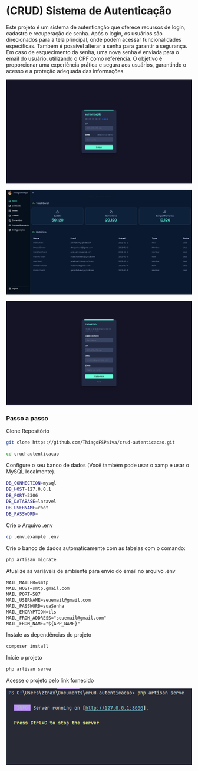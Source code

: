 # (CRUD) Sistema de Autenticação

Este projeto é um sistema de autenticação que oferece recursos de login, cadastro e recuperação de senha. Após o login, os usuários são direcionados para a tela principal, onde podem acessar funcionalidades específicas. Também é possível alterar a senha para garantir a segurança. Em caso de esquecimento da senha, uma nova senha é enviada para o email do usuário, utilizando o CPF como referência. O objetivo é proporcionar uma experiência prática e segura aos usuários, garantindo o acesso e a proteção adequada das informações.



![](https://github.com/ThiagoFSPaiva/crud-autenticacao/blob/master/screenshot/print1.png)

![](https://github.com/ThiagoFSPaiva/crud-autenticacao/blob/master/screenshot/print2.png)

![](https://github.com/ThiagoFSPaiva/crud-autenticacao/blob/master/screenshot/print3.png)

### Passo a passo

Clone Repositório
```sh
git clone https://github.com/ThiagoFSPaiva/crud-autenticacao.git
```
```sh
cd crud-autenticacao
```
Configure o seu banco de dados (Você também pode usar o xamp e usar o MySQL localmente).
```sh
DB_CONNECTION=mysql
DB_HOST=127.0.0.1
DB_PORT=3306
DB_DATABASE=laravel
DB_USERNAME=root
DB_PASSWORD=
```

Crie o Arquivo .env
```sh
cp .env.example .env
```

Crie o banco de dados automaticamente com as tabelas com o comando:
```sh
php artisan migrate
```


Atualize as variáveis de ambiente para envio do email no arquivo .env
```dosini
MAIL_MAILER=smtp
MAIL_HOST=smtp.gmail.com
MAIL_PORT=587
MAIL_USERNAME=seuemail@gmail.com
MAIL_PASSWORD=suaSenha
MAIL_ENCRYPTION=tls
MAIL_FROM_ADDRESS="seuemail@gmail.com"
MAIL_FROM_NAME="${APP_NAME}"
```

Instale as dependências do projeto
```sh
composer install
```


Inicie o projeto
```sh
php artisan serve
```

Acesse o projeto pelo link fornecido

![](https://github.com/ThiagoFSPaiva/crud-autenticacao/blob/main/screenshot/print4.png)
